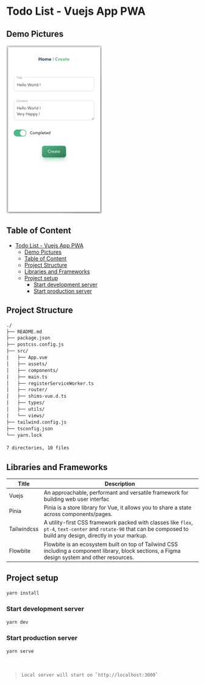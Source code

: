 # Todo List - Vuejs App PWA

## Demo Pictures

<img alt="mobile create" src="demo/mobile_create.png" width="250px"/>

## Table of Content

- [Todo List - Vuejs App PWA](#todo-list---vuejs-app-pwa)
  - [Demo Pictures](#demo-pictures)
  - [Table of Content](#table-of-content)
  - [Project Structure](#project-structure)
  - [Libraries and Frameworks](#libraries-and-frameworks)
  - [Project setup](#project-setup)
    - [Start development server](#start-development-server)
    - [Start production server](#start-production-server)

## Project Structure

```sh
./
├── README.md
├── package.json
├── postcss.config.js
├── src/
│   ├── App.vue
│   ├── assets/
│   ├── components/
│   ├── main.ts
│   ├── registerServiceWorker.ts
│   ├── router/
│   ├── shims-vue.d.ts
│   ├── types/
│   ├── utils/
│   └── views/
├── tailwind.config.js
├── tsconfig.json
└── yarn.lock

7 directories, 10 files
```

## Libraries and Frameworks

| Title       | Description                                                                                                                                                             |
| ----------- | ----------------------------------------------------------------------------------------------------------------------------------------------------------------------- |
| Vuejs       | An approachable, performant and versatile framework for building web user interfac                                                                                      |
| Pinia       | Pinia is a store library for Vue, it allows you to share a state across components/pages.                                                                               |
| Tailwindcss | A utility-first CSS framework packed with classes like `flex`, `pt-4`, `text-center` and `rotate-90` that can be composed to build any design, directly in your markup. |
| Flowbite    | Flowbite is an ecosystem built on top of Tailwind CSS including a component library, block sections, a Figma design system and other resources.                         |

## Project setup

```bash
yarn install
```

### Start development server

```bash
yarn dev
```

### Start production server

```bash
yarn serve
```

<br/>

> ```sh
> Local server will start on `http://localhost:3000`
> ```
